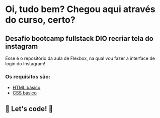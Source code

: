 # Oi, tudo bem? Chegou aqui através do curso, certo?
## Desafio bootcamp fullstack DIO recriar tela do instagram

Esse é o repositório da aula de Flexbox, na qual vou fazer a interface de login do Instagram! 

### Os requisitos são:

* [HTML básico](https://www.w3schools.com/html/)
* [CSS básico](https://developer.mozilla.org/pt-BR/docs/Web/CSS)

## 🚀 Let's code! 🚀
